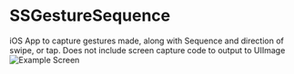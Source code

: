 # SSGestureSequence
iOS App to capture gestures made, along with Sequence and direction of swipe, or tap.
Does not include screen capture code to output to UIImage
![Example Screen](Touch_Capture.png?raw=true "")
